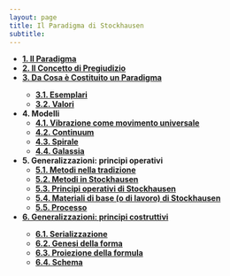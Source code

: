 ```yaml
---
layout: page
title: Il Paradigma di Stockhausen
subtitle:
---
```


<div style="text-align:left;">
<ul>
  <li><a href="https://velitch.github.io/velitch/2021-11-02-01_00_il_paradigma/"><b>1. Il Paradigma</b></a></li>
  <li><a href="https://velitch.github.io/velitch/2021-11-02-02_00_il_concetto_di_pregiudizio/"><b>2. Il Concetto di Pregiudizio</b></a></li>
  <li><a href="https://velitch.github.io/velitch/2021-11-02-03_00_da_cosa_è_costituito_un_paradigma/"><b>3. Da Cosa è Costituito un Paradigma</b></a></li>
  <ul>
    <li><a href="https://velitch.github.io/velitch/2021-11-02-03_01_esemplari/"><b>3.1. Esemplari</b></a></li>
    <li><a href="https://velitch.github.io/velitch/2021-11-02-03_02_valori/"><b>3.2. Valori</b></a></li>
</ul>
  <li><b>4. Modelli</b></a>
  <ul>  
  <li><a href="https://velitch.github.io/velitch/2021-11-02-04_01_vibrazione_come_modello_universale/"><b>4.1. Vibrazione come movimento universale</b></a></li>
  <li><a href=https://velitch.github.io/velitch/2021-11-02-04_02_continuum/"><b>4.2. Continuum</b></a></li>
  <li><a href="https://velitch.github.io/velitch/2021-11-02-04_03_spirale/"><b>4.3. Spirale</b></a></li>
  <li><a href="https://velitch.github.io/velitch/2021-11-02-04_04_galassia/"><b>4.4. Galassia</b></a></li>
</ul>
  <li><b>5. Generalizzazioni: principi operativi</b></a>
  <ul>   
  <li><a href="https://velitch.github.io/velitch/2021-11-02-05_01_metodi_nella_tradizione/"><b>5.1. Metodi nella tradizione</b></a></li>   
  <li><a href="https://velitch.github.io/velitch/2021-11-02-05_02_metodi_in_stockhausen/"><b>5.2. Metodi in Stockhausen</b></a></li>
  <li><a href="https://velitch.github.io/velitch/2021-11-02-05_03_principi_operativi_di_stockhausen/"><b>5.3. Principi operativi di Stockhausen</b></a></li>
  <li><a href="https://velitch.github.io/velitch/2021-11-02-05_04_materiali_di_base_di_stockhausen/"><b>5.4. Materiali di base (o di lavoro) di Stockhausen</b></a></li>
  <li><a href="https://velitch.github.io/velitch/2021-11-02-05_05_processo/"><b>5.5. Processo</b></a></li>
</ul>
  <li><a href="https://velitch.github.io/velitch/2021-11-02-06_00_generalizzazioni_principi_costruttivi/"><b>6. Generalizzazioni: principi costruttivi</b></a></li>
  <ul>   
  <li><a href="https://velitch.github.io/velitch/2021-11-02-06_01_serializzazione/"><b>6.1. Serializzazione</b></a></li>
  <li><a href="https://velitch.github.io/velitch/2021-11-02-06_02_genesi_della_forma/"><b>6.2. Genesi della forma</b></a></li>  
  <li><a href="https://velitch.github.io/velitch/2021-11-02-06_03_proiezione_della_formula/"><b>6.3. Proiezione della formula</b></a></li>
  <li><a href="https://velitch.github.io/velitch/2021-11-02-06_04_schema/"><b>6.4. Schema</b></a></li>
</ul>
</ul>  
</div>
